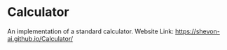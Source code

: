 # Calculator
 An implementation of a standard calculator.
 Website Link:
 https://shevon-ai.github.io/Calculator/

